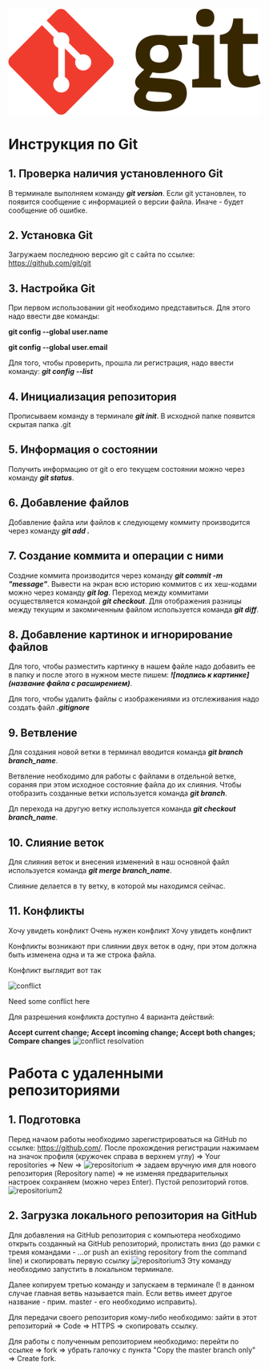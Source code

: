 ![Тут должно быть лого](Git-logo.png)
# Инструкция по Git
## 1. Проверка наличия установленного Git
В терминале выполняем команду ***git version***. Если git установлен, то появится сообщение с информацией о версии файла. Иначе - будет сообщение об ошибке.

## 2. Установка Git
Загружаем последнюю версию git с сайта по ссылке: https://github.com/git/git

## 3. Настройка Git
При первом использовании git необходимо представиться. Для этого надо ввести две команды: 

__git config --global user.name__

__git config --global user.email__

Для того, чтобы проверить, прошла ли регистрация, надо ввести команду: ***git config --list***

## 4. Инициализация репозитория
Прописываем команду в терминале ***git init***. В исходной папке появится скрытая папка .git

## 5. Информация о состоянии
Получить информацию от git о его текущем состоянии можно через команду ***git status***.

## 6. Добавление файлов
Добавление файла или файлов к следующему коммиту производится через команду ***git add .***

## 7. Создание коммита и операции с ними
Создние коммита производится через команду ***git commit -m "message"***. Вывести на экран всю историю коммитов с их хеш-кодами можно через команду ***git log***. Переход между коммитами осуществляется командой ***git checkout***. Для отображения разницы между текущим и закомиченным файлом используется команда ***git diff***.

## 8. Добавление картинок и игнорирование файлов
Для того, чтобы разместить картинку в нашем файле надо добавить ее в папку и после этого в нужном месте пишем: ***![подпись к картинке](название файла с расширением)***.

Для того, чтобы удалить файлы с изображениями из отслеживания надо создать файл ***.gitignore***

## 9. Ветвление
Для создания новой ветки в терминал вводится команда ***git branch branch_name***. 

Ветвление необходимо для работы с файлами в отдельной ветке, сораняя при этом исходное состояние файла до их слияния. Чтобы отобразить созданные ветки используется команда ***git branch***.

Дл перехода на другую ветку используется команда ***git checkout branch_name***.

## 10. Слияние веток 

Для слияния веток и внесения изменений в наш основной файл используется команда ***git merge branch_name***.

Слияние делается в ту ветку, в которой мы находимся сейчас.

## 11. Конфликты

Хочу увидеть конфликт
Очень нужен конфликт
Хочу увидеть конфликт

Конфликты возникают при слиянии двух веток в одну, при этом должна быть изменена одна и та же строка файла.

Конфликт выглядит вот так

![conflict](conflict.png)

Need some conflict here

Для разрешения конфликта доступно 4 варианта действий:

__Accept current change; Accept incoming change; Accept both changes; Compare changes__
![conflict resolvation](conflict_res.png)

# Работа с удаленными репозиториями

## 1. Подготовка
Перед начаом работы необходимо зарегистрироваться на GitHub по ссылке: https://github.com/. После прохождения регистрации нажимаем на значок профиля (кружочек справа в верхнем углу) => Your repositories => New => ![repositorium](reposit1.png.png) => задаем вручную имя для нового репозитория (Repository name) => не изменяя предварительных настроек сохраняем (можно через Enter). Пустой репозиторий готов.
 ![repositorium2](reposit2.png)

 ## 2. Загрузка локального репозитория на GitHub
 Для добавления на GitHub репозитория с компьютера необходимо открыть созданный на GitHub репозиторий, пролистать вниз (до рамки с тремя командами - …or push an existing repository from the command line) и скопировать первую ссылку ![repositorium3](reposit3.png)
 Эту команду необходимо запустить в локальном терминале.

Далее копируем третью команду и запускаем в терминале (! в данном случае главная ветвь называется main. Если ветвь имеет другое название - прим. master - его необходимо исправить).

Для передачи своего репозитория кому-либо необходимо: зайти в этот репозиторий => Code => HTTPS => скопировать ссылку.

Для работы с полученным репозиторием необходимо: перейти по ссылке => fork => убрать галочку с пункта "Copy the master branch only" => Create fork.

## 
